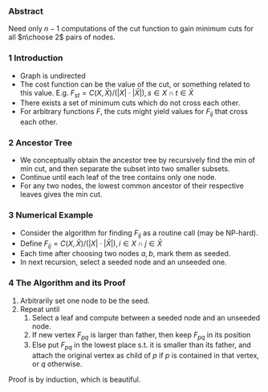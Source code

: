 ### Abstract

Need only $n-1$ computations of the cut function to gain minimum cuts for all $n\choose 2$ pairs of nodes.

### 1 Introduction

* Graph is undirected
* The cost function can be the value of the cut, or something related to this value. E.g. $F_{st} = C(X, \bar X) / (|X|\cdot |\bar X|), \, s\in X \cap t \in \bar X$
* There exists a set of minimum cuts which do not cross each other.
* For arbitrary functions $F$, the cuts might yield values for $F_{ij}$ that cross each other.

### 2 Ancestor Tree

* We conceptually obtain the ancestor tree by recursively find the min of min cut, and then separate the subset into two smaller subsets.
* Continue until each leaf of the tree contains only one node.
* For any two nodes, the lowest common ancestor of their respective leaves gives the min cut.

### 3 Numerical Example

* Consider the algorithm for finding $F_{ij}$ as a routine call (may be NP-hard).
* Define $F_{ij} = C(X, \bar X) / (|X|\cdot |\bar X|), \, i\in X \cap j \in \bar X$
* Each time after choosing two nodes $a, b$, mark them as seeded.
* In next recursion, select a seeded node and an unseeded one.

### 4 The Algorithm and its Proof

1. Arbitrarily set one node to be the seed.
2. Repeat until 
	1. Select a leaf and compute between a seeded node and an unseeded node.
	2. If new vertex $F_{pq}$ is larger than father, then keep $F_{pq}$ in its position
	3. Else put $F_{pq}$ in the lowest place s.t. it is smaller than its father, and attach the original vertex as child of $p$ if $p$ is contained in that vertex, or $q$ otherwise.

Proof is by induction, which is beautiful.


